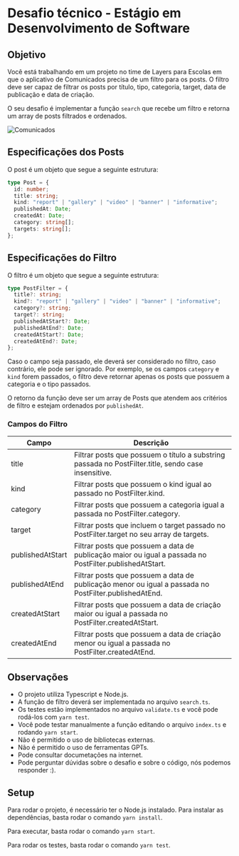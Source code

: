 # Desafio técnico - Estágio em Desenvolvimento de Software

## Objetivo

Você está trabalhando em um projeto no time de Layers para Escolas em que o aplicativo de Comunicados precisa de um filtro para os posts. O filtro deve ser capaz de filtrar os posts por título, tipo, categoria, target, data de publicação e data de criação.

O seu desafio é implementar a função `search` que recebe um filtro e retorna um array de posts filtrados e ordenados.

![Comunicados](image.png)

## Especificações dos Posts

O post é um objeto que segue a seguinte estrutura:

```typescript
type Post = {
  id: number;
  title: string;
  kind: "report" | "gallery" | "video" | "banner" | "informative";
  publishedAt: Date;
  createdAt: Date;
  category: string[];
  targets: string[];
};
```

## Especificações do Filtro

O filtro é um objeto que segue a seguinte estrutura:

```typescript
type PostFilter = {
  title?: string;
  kind?: "report" | "gallery" | "video" | "banner" | "informative";
  category?: string;
  target?: string;
  publishedAtStart?: Date;
  publishedAtEnd?: Date;
  createdAtStart?: Date;
  createdAtEnd?: Date;
};
```

Caso o campo seja passado, ele deverá ser considerado no filtro, caso contrário, ele pode ser ignorado.
Por exemplo, se os campos `category` e `kind` forem passados, o filtro deve retornar apenas os posts que possuem a categoria e o tipo passados.

O retorno da função deve ser um array de Posts que atendem aos critérios de filtro e estejam ordenados por `publishedAt`.

### Campos do Filtro

| Campo            | Descrição                                                                                               |
| ---------------- | ------------------------------------------------------------------------------------------------------- |
| title            | Filtrar posts que possuem o título a substring passada no PostFilter.title, sendo case insensitive.     |
| kind             | Filtrar posts que possuem o kind igual ao passado no PostFilter.kind.                                   |
| category         | Filtrar posts que possuem a categoria igual a passada no PostFilter.category.                           |
| target           | Filtrar posts que incluem o target passado no PostFilter.target no seu array de targets.                |
| publishedAtStart | Filtrar posts que possuem a data de publicação maior ou igual a passada no PostFilter.publishedAtStart. |
| publishedAtEnd   | Filtrar posts que possuem a data de publicação menor ou igual a passada no PostFilter.publishedAtEnd.   |
| createdAtStart   | Filtrar posts que possuem a data de criação maior ou igual a passada no PostFilter.createdAtStart.      |
| createdAtEnd     | Filtrar posts que possuem a data de criação menor ou igual a passada no PostFilter.createdAtEnd.        |

## Observações

- O projeto utiliza Typescript e Node.js.
- A função de filtro deverá ser implementada no arquivo `search.ts`.
- Os testes estão implementados no arquivo `validate.ts` e você pode rodá-los com `yarn test`.
- Você pode testar manualmente a função editando o arquivo `index.ts` e rodando `yarn start`.
- Não é permitido o uso de bibliotecas externas.
- Não é permitido o uso de ferramentas GPTs.
- Pode consultar documetações na internet.
- Pode perguntar dúvidas sobre o desafio e sobre o código, nós podemos responder :).

## Setup

Para rodar o projeto, é necessário ter o Node.js instalado. Para instalar as dependências, basta rodar o comando `yarn install`.

Para executar, basta rodar o comando `yarn start`.

Para rodar os testes, basta rodar o comando `yarn test`.
